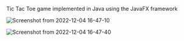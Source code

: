 Tic Tac Toe game implemented in Java using the JavaFX framework


![Screenshot from 2022-12-04 16-47-10](https://user-images.githubusercontent.com/29712183/205512103-8803db1e-1788-410d-8650-6b0458df4892.png)


![Screenshot from 2022-12-04 16-47-40](https://user-images.githubusercontent.com/29712183/205512107-f6c8c4ce-cccc-4d13-b973-7c942cb554d9.png)
